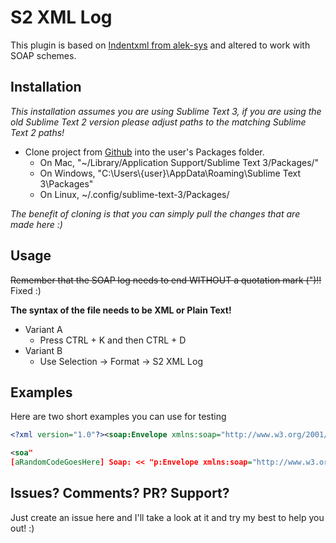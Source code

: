 # S2 XML Log
This plugin is based on [Indentxml from alek-sys](https://github.com/alek-sys/sublimetext_indentxml) and altered to work with SOAP schemes.

## Installation
*This installation assumes you are using Sublime Text 3, if you are using the old Sublime Text 2 version please adjust paths to the matching Sublime Text 2 paths!*

- Clone project from [Github](https://github.com/xGhOsTkiLLeRx/S2-XML-Log.git) into the user's Packages folder.
  - On Mac, "~/Library/Application Support/Sublime Text 3/Packages/"
  - On Windows, "C:\Users\\{user}\AppData\Roaming\Sublime Text 3\Packages"
  - On Linux, ~/.config/sublime-text-3/Packages/

*The benefit of cloning is that you can simply pull the changes that are made here :)*

## Usage

~~Remember that the SOAP log needs to end WITHOUT a quotation mark (")!!~~
Fixed :)

**The syntax of the file needs to be XML or Plain Text!**

- Variant A
  - Press CTRL + K and then CTRL + D
- Variant B
  - Use Selection -> Format -> S2 XML Log

## Examples

Here are two short examples you can use for testing

```` xml
<?xml version="1.0"?><soap:Envelope xmlns:soap="http://www.w3.org/2001/12/soap-envelope" soap:encodingStyle="http://www.w3.org/2001/12/soap-encoding"><soap:Body xmlns:m="http://www.example.org/stock"><m:GetStockPrice><m:StockName>IBM</m:StockName></m:GetStockPrice></soap:Body></soap:Envelope>
````

```` xml
<soa"
[aRandomCodeGoesHere] Soap: << "p:Envelope xmlns:soap="http://www.w3.org/2001/12/soap-envelope"><soap:Body><m:getStockPrice xmlns:m="http://www.w3.org/2001/12/soap-encoding"><m:stockName>IBM</m:stockName></m:getStockPrice></soap:Body></soap:Envelope>
````

## Issues? Comments? PR? Support?
Just create an issue here and I'll take a look at it and try my best to help you out! :)

